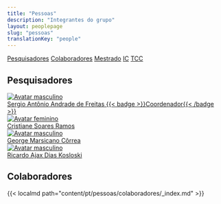 ```yaml
---
title: "Pessoas"
description: "Integrantes do grupo"
layout: peoplepage
slug: "pessoas"
translationKey: "people"
---
```


<div class="flex flex-wrap gap-2 mb-6">
  <a href="#pesquisadores" class="px-3 py-1 rounded-full text-sm bg-neutral-200 hover:bg-neutral-300 dark:bg-neutral-700 dark:hover:bg-neutral-600">Pesquisadores</a>
  <a href="#colaboradores" class="px-3 py-1 rounded-full text-sm bg-neutral-200 hover:bg-neutral-300 dark:bg-neutral-700 dark:hover:bg-neutral-600">Colaboradores</a>
  <a href="#mestrado" class="px-3 py-1 rounded-full text-sm bg-neutral-200 hover:bg-neutral-300 dark:bg-neutral-700 dark:hover:bg-neutral-600">Mestrado</a>
  <a href="#ic" class="px-3 py-1 rounded-full text-sm bg-neutral-200 hover:bg-neutral-300 dark:bg-neutral-700 dark:hoverbg-neutral-600">IC</a>
  <a href="#tcc" class="px-3 py-1 rounded-full text-sm bg-neutral-200 hover:bg-neutral-300 dark:bg-neutral-700 dark:hover:bg-neutral-600">TCC</a>
  </div>

<h2 id="pesquisadores">Pesquisadores</h2>

<div class="grid gap-4 grid-cols-2 md:grid-cols-4 xl:grid-cols-5 2xl:grid-cols-6">
  <a href="https://cedis.unb.br/pt/people/sergio_freitas/" class="flex flex-col overflow-hidden rounded-lg shadow-lg bg-neutral-50 dark:bg-neutral-900 transition-transform border border-transparent hover:border-primary-300 hover:shadow-xl hover:scale-[1.01]">
    <img src="/img/avatar-m.svg" alt="Avatar masculino" loading="lazy" class="object-contain bg-neutral-200 dark:bg-neutral-800 p-6 h-40 w-full">
    <div class="p-3 text-center font-semibold min-h-12 flex items-center justify-center">Sergio Antônio Andrade de Freitas {{< badge >}}Coordenador{{< /badge >}}</div>
  </a>
  <a href="https://cedis.unb.br/pt/people/cristiane_ramos/" class="flex flex-col overflow-hidden rounded-lg shadow-lg bg-neutral-50 dark:bg-neutral-900 transition-transform border border-transparent hover:border-primary-300 hover:shadow-xl hover:scale-[1.01]">
    <img src="/img/avatar-f.svg" alt="Avatar feminino" loading="lazy" class="object-contain bg-neutral-200 dark:bg-neutral-800 p-6 h-40 w-full">
    <div class="p-3 text-center font-semibold min-h-12 flex items-center justify-center">Cristiane Soares Ramos</div>
  </a>
  <a href="https://cedis.unb.br/pt/people/george_marsicano/" class="flex flex-col overflow-hidden rounded-lg shadow-lg bg-neutral-50 dark:bg-neutral-900 transition-transform border border-transparent hover:border-primary-300 hover:shadow-xl hover:scale-[1.01]">
    <img src="/img/avatar-m.svg" alt="Avatar masculino" loading="lazy" class="object-contain bg-neutral-200 dark:bg-neutral-800 p-6 h-40 w-full">
    <div class="p-3 text-center font-semibold min-h-12 flex items-center justify-center">George Marsicano Côrrea</div>
  </a>
  <a href="https://cedis.unb.br/pt/people/ricardo_ajax/" class="flex flex-col overflow-hidden rounded-lg shadow-lg bg-neutral-50 dark:bg-neutral-900 transition-transform border border-transparent hover:border-primary-300 hover:shadow-xl hover:scale-[1.01]">
    <img src="/img/avatar-m.svg" alt="Avatar masculino" loading="lazy" class="object-contain bg-neutral-200 dark:bg-neutral-800 p-6 h-40 w-full">
    <div class="p-3 text-center font-semibold min-h-12 flex items-center justify-center">Ricardo Ajax Dias Kosloski</div>
  </a>
</div>

<h2 id="colaboradores">Colaboradores</h2>

{{< localmd path="content/pt/pessoas/colaboradores/_index.md" >}}
